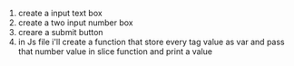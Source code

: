1. create a input text box
2. create a two input number box
3. creare a submit button
4. in Js file i'll create a function that store every tag value as var and pass that number value in slice function and print a value
